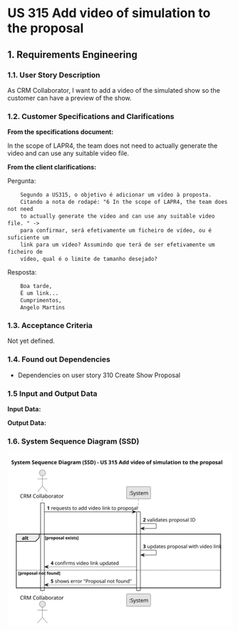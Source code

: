 # US 315 Add video of simulation to the proposal


## 1. Requirements Engineering

### 1.1. User Story Description
As CRM Collaborator, I want to add a video of the simulated show so the customer can have a preview
of the show.


### 1.2. Customer Specifications and Clarifications 

**From the specifications document:**

In the scope of LAPR4, the team does not need to actually generate the video and can use any suitable video
file.


**From the client clarifications:**
      
Pergunta:
      
        Segundo a US315, o objetivo é adicionar um vídeo à proposta.
        Citando a nota de rodapé: "6 In the scope of LAPR4, the team does not need 
        to actually generate the video and can use any suitable video file. " -> 
        para confirmar, será efetivamente um ficheiro de vídeo, ou é suficiente um 
        link para um vídeo? Assumindo que terá de ser efetivamente um ficheiro de 
        vídeo, qual é o limite de tamanho desejado?

Resposta:

        Boa tarde,
        É um link...
        Cumprimentos,
        Angelo Martins


### 1.3. Acceptance Criteria

Not yet defined.

### 1.4. Found out Dependencies

  * Dependencies on user story 310 Create Show Proposal



### 1.5 Input and Output Data

**Input Data:**

    

**Output Data:**



### 1.6. System Sequence Diagram (SSD)

![System Sequence Diagram -](svg/us_315_system_sequence_diagram-System_Sequence_Diagram__SSD____US_315_Add_video_of_simulation_to_the_proposal.svg)
